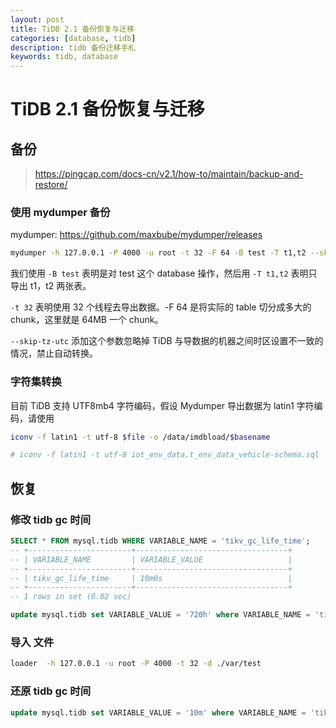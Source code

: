 ```yaml
---
layout: post
title: TiDB 2.1 备份恢复与迁移
categories: [database, tidb]
description: tidb 备份迁移手札
keywords: tidb, database
---
```


# TiDB 2.1 备份恢复与迁移


## 备份

> https://pingcap.com/docs-cn/v2.1/how-to/maintain/backup-and-restore/

### 使用 mydumper 备份

mydumper: https://github.com/maxbube/mydumper/releases

```bash
mydumper -h 127.0.0.1 -P 4000 -u root -t 32 -F 64 -B test -T t1,t2 --skip-tz-utc -o ./var/test
```

我们使用 `-B test` 表明是对 test 这个 database 操作，然后用 `-T t1,t2` 表明只导出 t1，t2 两张表。

`-t 32` 表明使用 32 个线程去导出数据。-F 64 是将实际的 table 切分成多大的 chunk，这里就是 64MB 一个 chunk。

`--skip-tz-utc` 添加这个参数忽略掉 TiDB 与导数据的机器之间时区设置不一致的情况，禁止自动转换。


### 字符集转换

目前 TiDB 支持 UTF8mb4 字符编码，假设 Mydumper 导出数据为 latin1 字符编码，请使用

```bash
iconv -f latin1 -t utf-8 $file -o /data/imdbload/$basename

# iconv -f latin1 -t utf-8 iot_env_data.t_env_data_vehicle-schema.sql  -o /data1/iot_mysql_2_tidb/iot_env_data-by-mydump--utf8/iot_env_data.t_env_data_vehicle-schema.sql

```

## 恢复

### 修改 tidb gc 时间

```sql
SELECT * FROM mysql.tidb WHERE VARIABLE_NAME = 'tikv_gc_life_time';
-- +-----------------------+----------------------------------+
-- | VARIABLE_NAME         | VARIABLE_VALUE                   |
-- +-----------------------+----------------------------------+
-- | tikv_gc_life_time     | 10m0s                            |
-- +-----------------------+----------------------------------+
-- 1 rows in set (0.02 sec)

update mysql.tidb set VARIABLE_VALUE = '720h' where VARIABLE_NAME = 'tikv_gc_life_time';

```

### 导入 文件
```bash
loader  -h 127.0.0.1 -u root -P 4000 -t 32 -d ./var/test
```

### 还原 tidb gc 时间

```sql
update mysql.tidb set VARIABLE_VALUE = '10m' where VARIABLE_NAME = 'tikv_gc_life_time';
```
